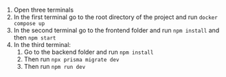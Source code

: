1. Open three terminals
2. In the first terminal go to the root directory of the project and run `docker compose up`
3. In the second terminal go to the frontend folder and run `npm install` and then `npm start`
4. In the third terminal:
   1. Go to the backend folder and run `npm install`
   2. Then run `npx prisma migrate dev`
   3. Then run `npm run dev`
